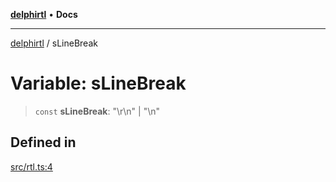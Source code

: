 [**delphirtl**](../README.md) • **Docs**

***

[delphirtl](../globals.md) / sLineBreak

# Variable: sLineBreak

> `const` **sLineBreak**: "\r\n" \| "\n"

## Defined in

[src/rtl.ts:4](https://github.com/chuacw/delphirtl/blob/1d6969b8a199060a984c4375d6be1f0ffa838be2/src/rtl.ts#L4)
